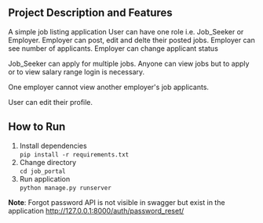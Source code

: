 ## Project Description and Features
A simple job listing application
User can have one role i.e. Job_Seeker or Employer.
Employer can post, edit and delte their posted jobs.
Employer can see number of applicants.
Employer can change applicant status

Job_Seeker can apply for multiple jobs.
Anyone can view jobs but to apply or to view salary range login is necessary.

One employer cannot view another employer's job applicants.

User can edit their profile.

## How to Run
1. Install dependencies\
`pip install -r requirements.txt`
2. Change directory\
`cd job_portal`
3. Run application\
`python manage.py runserver`

**Note**: Forgot password API is not visible in swagger but exist in the application http://127.0.0.1:8000/auth/password_reset/

